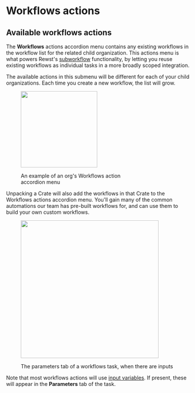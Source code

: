 # Workflows actions

## Available workflows actions

The **Workflows** actions accordion menu contains any existing workflows in the workflow list for the related child organization. This actions menu is what powers Rewst's [subworkflow](https://docs.rewst.help/documentation/workflows/different-types-of-workflows#subworkflow) functionality, by letting you reuse existing workflows as individual tasks in a more broadly scoped integration.&#x20;

The available actions in this submenu will be different for each of your child organizations. Each time you create a new workflow, the list will grow.

<figure><img src="../../../.gitbook/assets/Screenshot 2025-03-05 at 10.40.02 AM.png" alt="" width="208"><figcaption><p>An example of an org's Workflows action<br>accordion menu</p></figcaption></figure>



Unpacking a Crate will also add the workflows in that Crate to the Workflows actions accordion menu. You'll gain many of the common automations our team has pre-built workflows for, and can use them to build your own custom workflows.





<figure><img src="../../../.gitbook/assets/Screenshot 2025-03-05 at 11.58.02 AM.png" alt="" width="375"><figcaption><p>The parameters tab of a workflows task, when there are inputs</p></figcaption></figure>

Note that most workflows actions will use [input variables](../data-input-and-output-input-variables-and-context-variables.md). If present, these will appear in the **Parameters** tab of the task.&#x20;
